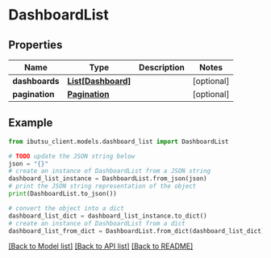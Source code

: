 # DashboardList


## Properties

Name | Type | Description | Notes
------------ | ------------- | ------------- | -------------
**dashboards** | [**List[Dashboard]**](Dashboard.md) |  | [optional] 
**pagination** | [**Pagination**](Pagination.md) |  | [optional] 

## Example

```python
from ibutsu_client.models.dashboard_list import DashboardList

# TODO update the JSON string below
json = "{}"
# create an instance of DashboardList from a JSON string
dashboard_list_instance = DashboardList.from_json(json)
# print the JSON string representation of the object
print(DashboardList.to_json())

# convert the object into a dict
dashboard_list_dict = dashboard_list_instance.to_dict()
# create an instance of DashboardList from a dict
dashboard_list_from_dict = DashboardList.from_dict(dashboard_list_dict)
```
[[Back to Model list]](../README.md#documentation-for-models) [[Back to API list]](../README.md#documentation-for-api-endpoints) [[Back to README]](../README.md)


